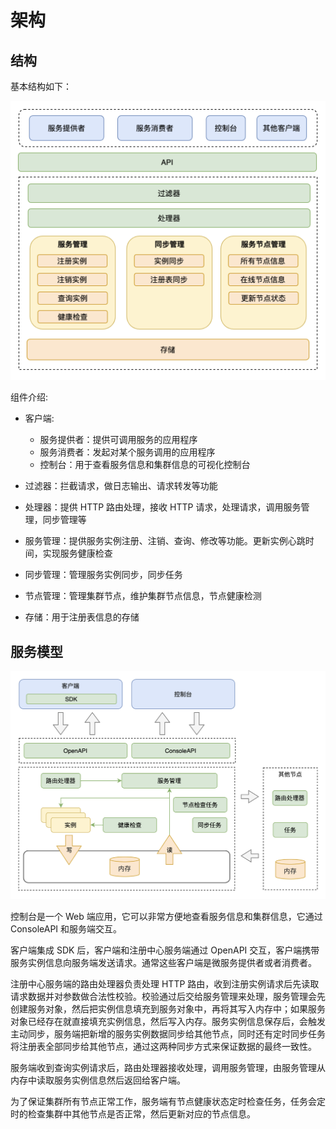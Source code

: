 # 架构

## 结构

基本结构如下：

<p align="center">
<img src="../../images/architecture_zh_1.png" alt="architecture_zh_1" style="zoom:50%;" />
</p>

组件介绍:

* 客户端:
  * 服务提供者：提供可调用服务的应用程序
  * 服务消费者：发起对某个服务调用的应用程序
  * 控制台：用于查看服务信息和集群信息的可视化控制台

* 过滤器：拦截请求，做日志输出、请求转发等功能
* 处理器：提供 HTTP 路由处理，接收 HTTP 请求，处理请求，调用服务管理，同步管理等
* 服务管理：提供服务实例注册、注销、查询、修改等功能。更新实例心跳时间，实现服务健康检查
* 同步管理：管理服务实例同步，同步任务
* 节点管理：管理集群节点，维护集群节点信息，节点健康检测
* 存储：用于注册表信息的存储


## 服务模型

<p align="center">
<img src="../../images/architecture_zh_2.png" alt="architecture_zh_2" style="zoom:50%;" />
</p>

控制台是一个 Web 端应用，它可以非常方便地查看服务信息和集群信息，它通过 ConsoleAPI 和服务端交互。

客户端集成 SDK 后，客户端和注册中心服务端通过 OpenAPI 交互，客户端携带服务实例信息向服务端发送请求。通常这些客户端是微服务提供者或者消费者。

注册中心服务端的路由处理器负责处理 HTTP 路由，收到注册实例请求后先读取请求数据并对参数做合法性校验。校验通过后交给服务管理来处理，服务管理会先创建服务对象，然后把实例信息填充到服务对象中，再将其写入内存中；如果服务对象已经存在就直接填充实例信息，然后写入内存。服务实例信息保存后，会触发主动同步，服务端把新增的服务实例数据同步给其他节点，同时还有定时同步任务将注册表全部同步给其他节点，通过这两种同步方式来保证数据的最终一致性。

服务端收到查询实例请求后，路由处理器接收处理，调用服务管理，由服务管理从内存中读取服务实例信息然后返回给客户端。

为了保证集群所有节点正常工作，服务端有节点健康状态定时检查任务，任务会定时的检查集群中其他节点是否正常，然后更新对应的节点信息。
